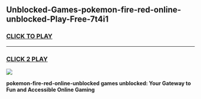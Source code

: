 
## Unblocked-Games-pokemon-fire-red-online-unblocked-Play-Free-7t4i1
<h3>
<a href="https://premium76.site?title=pokemon-fire-red-online-unblocked&ref=18A1">CLICK TO PLAY</a></h3>
<hr>

<h3>
<a href="https://premium76.site?title=pokemon-fire-red-online-unblocked&ref=18A1">CLICK 2 PLAY</a>
  
</h3>

<a href="https://premium76.site?title=pokemon-fire-red-online-unblocked&ref=18A1"><img src="https://clearcache.store/games.png"></a>


**pokemon-fire-red-online-unblocked games unblocked: Your Gateway to Fun and Accessible Online Gaming**
